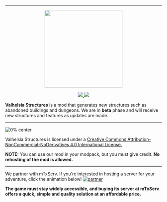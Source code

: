 ------------------------------

<p align="center">
  <img width="250" height="250" src="https://zupimages.net/up/20/08/shxm.png">
</p>

<p align="center">
  <a href="https://discordapp.com/invite/reQZEXu">
    <img src="https://img.shields.io/discord/396333981601234944?color=463F32&label=Discord&logo=discord&style=flat-square">
  </a>
  <a href="https://twitter.com/valhelsia">
    <img src="https://img.shields.io/twitter/follow/valhelsia?color=463F32&label=Twitter&logo=twitter&style=flat-square">
  </a>
</p>

**Valhelsia Structures** is a mod that generates new structures such as abandoned buildings and dungeons.
We are in **beta** phase and will receive new structures and features as updates are made. 

---------------------------------
![0% center](https://zupimages.net/up/20/17/2ssp.png)

Valhelsia Structures is licensed under a [Creative Commons Attribution-NonCommercial-NoDerivatives 4.0 International License.](https://creativecommons.org/licenses/by-nc-nd/4.0/)

**NOTE:** You can use our mod in your modpack, but you must give credit. **No rehosting of the mod is allowed.**

------------------------------

We partner with mTxServ. If you're interested in hosting a server for your adventure, click the animation below!
[![partner](https://zupimages.net/up/19/43/2bem.gif)](https://mtxserv.com/)

**The game must stay widely accessible, and buying its server at mTxServ offers a quick, simple and quality solution at an affordable price.**
